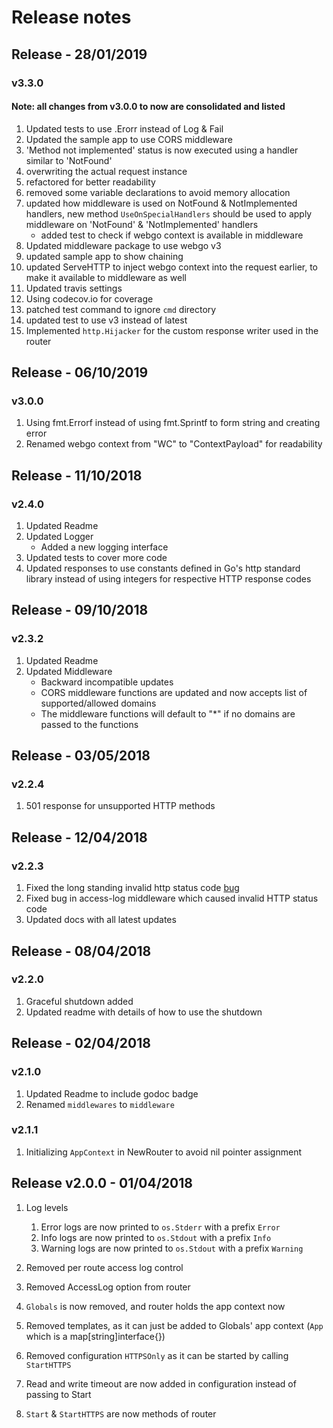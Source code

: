 # Release notes

## Release - 28/01/2019

### v3.3.0
#### Note: all changes from v3.0.0 to now are consolidated and listed

1. Updated tests to use .Erorr instead of Log & Fail
2. Updated the sample app to use CORS middleware
3. 'Method not implemented' status is now executed using a handler similar to 'NotFound'
4. overwriting the actual request instance
5. refactored for better readability
6. removed some variable declarations to avoid memory allocation
7. updated how middleware is used on NotFound & NotImplemented handlers, new method `UseOnSpecialHandlers` should be used to apply middleware on 'NotFound' & 'NotImplemented' handlers
	- added test to check if webgo context is available in middleware
8. Updated middleware package to use webgo v3
9. updated sample app to show chaining
10. updated ServeHTTP to inject webgo context into the request earlier, to make it available to middleware as well
11. Updated travis settings
12. Using codecov.io for coverage
13. patched test command to ignore `cmd` directory
14. updated test to use v3 instead of latest
15. Implemented `http.Hijacker` for the custom response writer used in the router

## Release - 06/10/2019

### v3.0.0

1. Using fmt.Errorf instead of using fmt.Sprintf to form string and creating error
2. Renamed webgo context from "WC" to "ContextPayload" for readability

## Release - 11/10/2018

### v2.4.0

1. Updated Readme
2. Updated Logger
	- Added a new logging interface
3. Updated tests to cover more code
4. Updated responses to use constants defined in Go's http standard library instead of using
integers for respective HTTP response codes

## Release - 09/10/2018

### v2.3.2

1. Updated Readme
2. Updated Middleware
	- Backward incompatible updates
	- CORS middleware functions are updated and now accepts list of supported/allowed domains
	- The middleware functions will default to "*" if no domains are passed to the functions

## Release - 03/05/2018

### v2.2.4

1. 501 response for unsupported HTTP methods

## Release - 12/04/2018

### v2.2.3

1. Fixed the long standing invalid http status code [bug](https://github.com/bnkamalesh/webgo/issues/7)
2. Fixed bug in access-log middleware which caused invalid HTTP status code
3. Updated docs with all latest updates

## Release - 08/04/2018

### v2.2.0

1. Graceful shutdown added
2. Updated readme with details of how to use the shutdown

## Release - 02/04/2018

### v2.1.0

1. Updated Readme to include godoc badge
2. Renamed `middlewares` to `middleware`

### v2.1.1

1. Initializing `AppContext` in NewRouter to avoid nil pointer assignment

## Release v2.0.0 - 01/04/2018

1. Log levels
	1. Error logs are now printed to `os.Stderr` with a prefix `Error`
	2. Info logs are now printed to `os.Stdout` with a prefix `Info`
	3. Warning logs are now printed to `os.Stdout` with a prefix `Warning`

2. Removed per route access log control
3. Removed AccessLog option from router
4. `Globals` is now removed, and router holds the app context now
5. Removed templates, as it can just be added to Globals' app context 
(`App` which is a map[string]interface{})
6. Removed configuration `HTTPSOnly` as it can be started by calling `StartHTTPS`
7. Read and write timeout are now added in configuration instead of passing to Start
8. `Start` & `StartHTTPS` are now methods of router